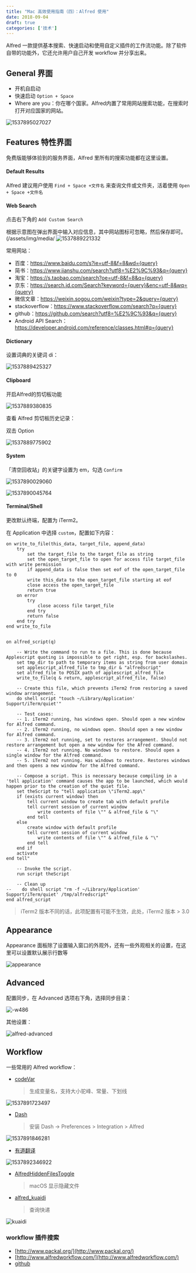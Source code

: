 ```yaml
---
title: "Mac 高效使用指南（四）：Alfred 使用"
date: 2018-09-04
draft: true
categories: ['技术']
---
```


Alfred 一款提供基本搜索、快速启动和使用自定义插件的工作流功能。除了软件自带的功能外，它还允许用户自己开发 workflow 并分享出来。

## General 界面

* 开机自启动
* 快速启动 `Option + Space` 
* Where are you：你在哪个国家。Alfred内置了常用网站搜索功能，在搜索时打开对应国家的网站。

![1537895027027](/assets/img/media/1537895027027.jpg)

## Features 特性界面

免费版能够体验到的服务界面，Alfred 里所有的搜索功能都在这里设置。

#### Default Results

Alfred 建议用户使用 `Find + Space +文件名` 来查询文件或文件夹，活着使用 `Open + Space +文件名`

#### Web Search

点击右下角的 `Add Custom Search`

根据示意图在弹出界面中输入对应信息，其中网站图标可忽略，然后保存即可。
(/assets/img/media/
![1537889221332](/assets/img/media/1537889221332.jpg)

常用网站：

* 百度：https://www.baidu.com/s?ie=utf-8&f=8&wd={query}
* 简书：https://www.jianshu.com/search?utf8=%E2%9C%93&q={query}
* 淘宝：https://s.taobao.com/search?oe=utf-8&f=8&q={query}
* 京东：https://search.jd.com/Search?keyword={query}&enc=utf-8&wq={query}
* 微信文章：https://weixin.sogou.com/weixin?type=2&query={query}
* stackoverflow：https://www.stackoverflow.com/search?q={query}
* github：https://github.com/search?utf8=%E2%9C%93&q={query}
* Android API Search：https://developer.android.com/reference/classes.html#q={query}

#### Dictionary

设置词典的关键词 di：

![1537889425327](/assets/img/media/1537889425327.jpg)

#### Clipboard

开启Alfred的剪切板功能

![1537889380835](/assets/img/media/1537889380835.jpg)

查看 Alfred 剪切板历史记录：

双击 Option

![1537889775902](/assets/img/media/1537889775902.jpg)

#### System

「清空回收站」的关键字设置为 em，勾选 `Confirm`

![1537890029060](/assets/img/media/1537890029060.jpg)

![1537890045764](/assets/img/media/1537890045764.jpg)

#### Terminal/Shell

更改默认终端，配置为 iTerm2。

在 Application 中选择 `custom`，配置如下内容：

```
on write_to_file(this_data, target_file, append_data)
    try
        set the target_file to the target_file as string
        set the open_target_file to open for access file target_file with write permission
        if append_data is false then set eof of the open_target_file to 0
        write this_data to the open_target_file starting at eof
        close access the open_target_file
        return true
    on error
        try
            close access file target_file
        end try
        return false
    end try
end write_to_file


on alfred_script(q)
    
    -- Write the command to run to a file. This is done because Applescript quoting is impossible to get right, esp. for backslashes.
    set tmp_dir to path to temporary items as string from user domain
    set applescript_alfred_file to tmp_dir & "alfredscript"
    set alfred_file to POSIX path of applescript_alfred_file
    write_to_file(q & return, applescript_alfred_file, false)
    
    -- Create this file, which prevents iTerm2 from restoring a saved window arrangement.
    do shell script "touch ~/Library/Application' Support/iTerm/quiet'"
    
    -- Test cases:
    -- 1. iTerm2 running, has windows open. Should open a new window for Alfred command.
    -- 2. iTerm2 running, no windows open. Should open a new window for Alfred command.
    -- 3. iTerm2 not running, set to restores arrangement. Should not restore arrangement but open a new window for the Afred command.
    -- 4. iTerm2 not running. No windows to restore. Should open a single window for the Alfred command.
    -- 5. iTerm2 not running. Has windows to restore. Restores windows and then opens a new window for the Alfred command.
    
    -- Compose a script. This is necessary because compiling in a 'tell application' command causes the app to be launched, which would happen prior to the creation of the quiet file.
    set theScript to "tell application \"iTerm2.app\"
    if (exists current window) then
        tell current window to create tab with default profile
        tell current session of current window
            write contents of file \"" & alfred_file & "\"
        end tell
    else
        create window with default profile
        tell current session of current window
            write contents of file \"" & alfred_file & "\"
        end tell
    end if
    activate
end tell"
    
    -- Invoke the script.
    run script theScript
    
    -- Clean up
--    do shell script "rm -f ~/Library/Application' Support/iTerm/quiet' /tmp/alfredscript"
end alfred_script
```

>iTerm2 版本不同的话，此项配置有可能不生效，此处，iTerm2 版本 > 3.0

## Appearance

Appearance 面板除了设置输入窗口的外观外，还有一些外观相关的设置，在这里可以设置默认展示行数等

![appearance](/assets/img/media/appearance.png)


## Advanced

配置同步，在 Advanced 选项右下角，选择同步目录：

![-w486](/assets/img/media/15378898397583.jpg)

其他设置：

![alfred-advanced](/assets/img/media/alfred-advanced.png)

## Workflow

一些常用的 Alfred workflow：

* [codeVar](https://github.com/xudaolong/CodeVar)

    >生成变量名，支持大小驼峰、常量、下划线

![1537891723497](/assets/img/media/1537891723497.jpg)

* [Dash](https://github.com/Kapeli/Dash-Alfred-Workflow)

    >安装 Dash -> Preferences > Integration > Alfred

![1537891846281](/assets/img/media/1537891846281.jpg)

* [有道翻译](https://github.com/liszd/whyliam.workflows.youdao)

![1537892346922](/assets/img/media/1537892346922.jpg)

* [AlfredHiddenFilesToggle](https://github.com/logic1988/AlfredHiddenFilesToggle)

    > macOS 显示隐藏文件

* [alfred_kuaidi](https://github.com/roylez/alfred_kuaidi)

    > 查询快递

![kuaidi](/assets/img/media/kuaidi.png)

### workflow 插件搜索

* [http://www.packal.org/](http://www.packal.org/)
* [http://www.alfredworkflow.com/](http://www.alfredworkflow.com/)
* [github](https://github.com/search?q=alfred-workflows)
